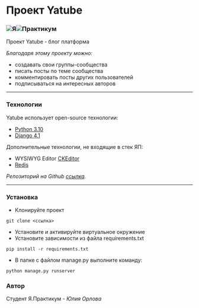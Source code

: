 # Проект Yatube

### ![Я](https://yastatic.net/q/logoaas/v2/Яндекс.svg?circle=black&color=000&first=white)![Практикум](https://yastatic.net/q/logoaas/v2/Практикум.svg?color=000)

Проект Yatube - блог платформа

_Благодаря этому проекту можно:_

- создавать свои группы-сообщества
- писать посты по теме сообщества
- комментировать посты других пользователей
- подписываться на интересных авторов

***

### Технологии

Yatube использует open-source технологии:

- [Python 3.10](https://www.python.org/downloads/release/python-3100/)
- [Django 4.1](https://docs.djangoproject.com/en/4.1/releases/4.1/)

Дополнительные технологии, не входящие в стек ЯП:

- WYSIWYG Editor [CKEditor](https://ckeditor.com/)
- [Redis](https://redis.io/)

_Репозиторий на Github [ссылка](https://github.com/JuliaBars/hw05_final)._
***

### Установка

- Клонируйте проект

```
git clone <ссылка>
```

- Установите и активируйте виртуальное окружение
- Установите зависимости из файла requirements.txt

```
pip install -r requirements.txt
```

- В папке с файлом manage.py выполните команду:

```
python manage.py runserver
```

### Автор

Студент Я.Практикум - _Юлия Орлова_
